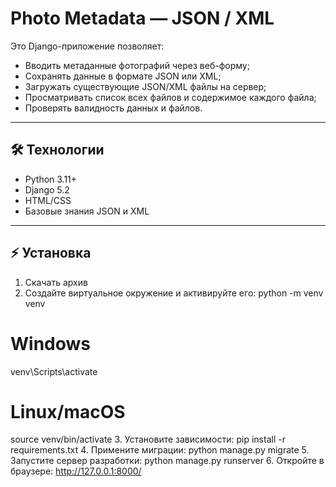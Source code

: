 # Photo Metadata — JSON / XML

Это Django-приложение позволяет:

- Вводить метаданные фотографий через веб-форму;
- Сохранять данные в формате JSON или XML;
- Загружать существующие JSON/XML файлы на сервер;
- Просматривать список всех файлов и содержимое каждого файла;
- Проверять валидность данных и файлов.

---

## 🛠 Технологии

- Python 3.11+
- Django 5.2
- HTML/CSS
- Базовые знания JSON и XML

---

## ⚡ Установка

1. Скачать архив
2. Создайте виртуальное окружение и активируйте его:
python -m venv venv
# Windows
venv\Scripts\activate
# Linux/macOS
source venv/bin/activate
3. Установите зависимости:
pip install -r requirements.txt
4. Примените миграции:
python manage.py migrate
5. Запустите сервер разработки:
python manage.py runserver
6. Откройте в браузере:
http://127.0.0.1:8000/

